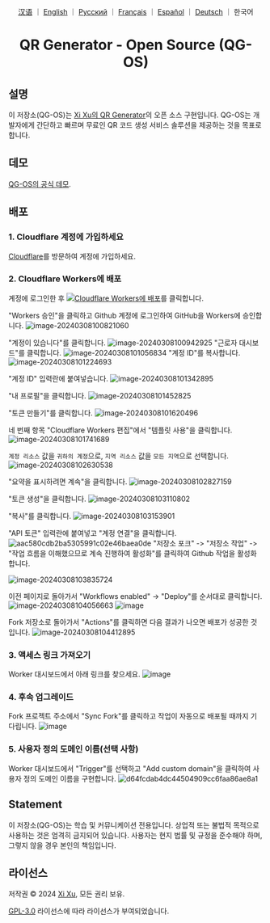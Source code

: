 <div align="center">

<a href="README_ZH.md">汉语</a> ｜ <a href="README.md">English</a> ｜ <a href="README_RU.md">Русский</a> ｜ <a href="README_FR.md">Français</a> ｜ <a href="README_ES.md">Español</a> ｜ <a href="README_DE.md">Deutsch</a> ｜ 한국어

# QR Generator - Open Source (QG-OS)

</div>

## 설명

이 저장소(QG-OS)는 [Xi Xu의 QR Generator](https://qr.xi-xu.me)의 오픈 소스 구현입니다. QG-OS는 개발자에게 간단하고 빠르며 무료인 QR 코드 생성 서비스 솔루션을 제공하는 것을 목표로 합니다.

## 데모

[QG-OS의 공식 데모](https://qg-os.xi-xu.me).

## 배포

### 1. Cloudflare 계정에 가입하세요

[Cloudflare](https://dash.cloudflare.com/sign-up)를 방문하여 계정에 가입하세요.

### 2. Cloudflare Workers에 배포

계정에 로그인한 후 [![Cloudflare Workers에 배포](https://deploy.workers.cloudflare.com/button)](https://deploy.workers.cloudflare.com/?url=https://github.com/xixu-me/QR-Generator)를 클릭합니다.

"Workers 승인"을 클릭하고 Github 계정에 로그인하여 GitHub을 Workers에 승인합니다.
![image-20240308100821060](https://github.com/Harry-zklcdc/go-proxy-bingai/assets/21104213/241edb52-b1ef-4a2c-8525-bfa3d148391b)

"계정이 있습니다"를 클릭합니다.
![image-20240308100942925](https://github.com/Harry-zklcdc/go-proxy-bingai/assets/21104213/219fc538-e412-4a52-913c-6c4878d50325) "근로자 대시보드"를 클릭합니다.
![image-20240308101056834](https://github.com/Harry-zklcdc/go-proxy-bingai/assets/21104213/4b4a96be-90b3-40cc-9b50-b214980f2ab2) "계정 ID"를 복사합니다.
![image-20240308101224693](https://github.com/Harry-zklcdc/go-proxy-bingai/assets/21104213/da6f8b64-f6e1-40c0-b812-54f86d8b97c0)

"계정 ID" 입력란에 붙여넣습니다.
![image-20240308101342895](https://github.com/Harry-zklcdc/go-proxy-bingai/assets/21104213/4df45a68-855f-4acd-a9be-6d0da63a49a5)

"내 프로필"을 클릭합니다.
![image-20240308101452825](https://github.com/Harry-zklcdc/go-proxy-bingai/assets/21104213/4d21f38a-f313-4d66-baf9-83ce1df93f02)

"토큰 만들기"를 클릭합니다.
![image-20240308101620496](https://github.com/Harry-zklcdc/go-proxy-bingai/assets/21104213/41e82d1b-27ea-44a0-8cfe-ae66233544ad)

네 번째 항목 "Cloudflare Workers 편집"에서 "템플릿 사용"을 클릭합니다.
![image-20240308101741689](https://github.com/Harry-zklcdc/go-proxy-bingai/assets/21104213/3974817c-2787-4148-95f9-96f58ef78aee)

`계정 리소스` 값을 `귀하의 계정`으로, `지역 리소스` 값을 `모든 지역`으로 선택합니다.
![image-20240308102630538](https://github.com/Harry-zklcdc/go-proxy-bingai/assets/21104213/cd20fa0a-b75d-489d-85c0-49a063abea8a)

"요약을 표시하려면 계속"을 클릭합니다.
![image-20240308102827159](https://github.com/Harry-zklcdc/go-proxy-bingai/assets/21104213/9d91e08b-743b-476a-b74e-5b2f46b97ac2)

"토큰 생성"을 클릭합니다.
![image-20240308103110802](https://github.com/Harry-zklcdc/go-proxy-bingai/assets/21104213/db6cde35-cf88-4fde-a58a-d3b204dabc17)

"복사"를 클릭합니다.
![image-20240308103153901](https://github.com/Harry-zklcdc/go-proxy-bingai/assets/21104213/0309e295-d77a-4d27-918e-706e2169347f)

"API 토큰" 입력란에 붙여넣고 "계정 연결"을 클릭합니다.
![aac580cdb2ba5305991c02e46baea0de](https://github.com/Harry-zklcdc/go-proxy-bingai/assets/21104213/eb3bb593-13df-4a67-976d-4fbb5f369e51) "저장소 포크" -> "저장소 작업" -> "작업 흐름을 이해했으므로 계속 진행하여 활성화"를 클릭하여 Github 작업을 활성화합니다.

![image-20240308103835724](https://github.com/Harry-zklcdc/go-proxy-bingai/assets/21104213/a0d89011-edb5-4622-9bb0-c40f6420e936)

이전 페이지로 돌아가서 "Workflows enabled" -> "Deploy"를 순서대로 클릭합니다.
![image-20240308104056663](https://github.com/Harry-zklcdc/go-proxy-bingai/assets/21104213/d29844b4-6eda-4da1-984c-3f4507e1c213)
![image](https://github.com/Harry-zklcdc/go-proxy-bingai/assets/21104213/63691c2a-b26d-48cd-9c42-6fd74e44694b)

Fork 저장소로 돌아가서 "Actions"를 클릭하면 다음 결과가 나오면 배포가 성공한 것입니다.
![image-20240308104412895](https://github.com/Harry-zklcdc/go-proxy-bingai/assets/21104213/ae35e302-c3cf-4662-badb-926b56b19565)

### 3. 액세스 링크 가져오기

Worker 대시보드에서 아래 링크를 찾으세요.
![image](https://github.com/Harry-zklcdc/go-proxy-bingai/assets/21104213/8fef9dd4-285e-414a-9237-5378e981b96c)

### 4. 후속 업그레이드

Fork 프로젝트 주소에서 "Sync Fork"를 클릭하고 작업이 자동으로 배포될 때까지 기다립니다.
![image](https://github.com/Harry-zklcdc/go-proxy-bingai/assets/21104213/16ca803a-fe4b-431e-97b0-f04b8a217220)

### 5. 사용자 정의 도메인 이름(선택 사항)

Worker 대시보드에서 "Trigger"를 선택하고 "Add custom domain"을 클릭하여 사용자 정의 도메인 이름을 구현합니다.
![d64fcdab4dc44504909cc6faa86ae8a1](https://github.com/Harry-zklcdc/go-proxy-bingai/assets/21104213/6f0de2c5-1dd4-4801-b163-6d485836c73d)

## Statement

이 저장소(QG-OS)는 학습 및 커뮤니케이션 전용입니다. 상업적 또는 불법적 목적으로 사용하는 것은 엄격히 금지되어 있습니다. 사용자는 현지 법률 및 규정을 준수해야 하며, 그렇지 않을 경우 본인의 책임입니다.

## 라이선스

저작권 © 2024 [Xi Xu](https://xi-xu.me), 모든 권리 보유.

[GPL-3.0](https://github.com/xixu-me/QR-Generator/blob/main/LICENSE) 라이선스에 따라 라이선스가 부여되었습니다.
